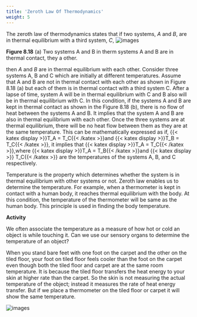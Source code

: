```yaml
---
title: 'Zeroth Law Of Thermodynamics'
weight: 5
---
```


The zeroth law of thermodynamics states that if two systems, _A_ and _B_, are in thermal equilibrium with a third system, _C_,
![images](image_93.jpg)

**Figure 8.18** (a) Two systems A and B in therm systems A and B are in thermal contact, they a other.

then _A_ and _B_ are in thermal equilibrium with each other. Consider three systems A, B and C which are initially at different temperatures. Assume that A and B are not in thermal contact with each other as shown in Figure 8.18 (a) but each of them is in thermal contact with a third system C. After a lapse of time, system A will be in thermal equilibrium with C and B also will be in thermal equilibrium with C. In this condition, if the systems A and B are kept in thermal contact as shown in the Figure 8.18 (b), there is no flow of heat between the systems A and B. It implies that the system A and B are also in thermal equilibrium with each other. Once the three systems are at thermal equilibrium, there will be no heat flow between them as they are at the same temperature. This can be mathematically expressed as if, {{< katex display >}}T_A = T_C{{< /katex >}}and {{< katex display >}}T_B = T_C{{< /katex >}}, it implies that {{< katex display >}}T_A = T_C{{< /katex >}},where {{< katex display >}}T_A = T_B{{< /katex >}}and {{< katex display >}} T_C{{< /katex >}} are the temperatures of the systems A, B, and C respectively.

Temperature is the property which determines whether the system is
in thermal equilibrium with other systems or not. Zeroth law enables us to determine the temperature. For example, when a thermometer is kept in contact with a human body, it reaches thermal equilibrium with the body. At this condition, the temperature of the thermometer will be same as the human body. This principle is used in finding the body temperature.

**Activity**  

We often associate the temperature as a measure of how hot or cold an object is while touching it. Can we use our sensory organs to determine the temperature of an object?

When you stand bare feet with one foot on the carpet and the other on the tiled floor, your foot on tiled floor feels cooler than the foot on the carpet even though both the tiled floor and carpet are at the same room temperature. It is because the tiled floor transfers the heat energy to your skin at higher rate than the carpet. So the skin is not measuring the actual temperature of the object; instead it measures the rate of heat energy transfer. But if we place a thermometer on the tiled floor or carpet it will show the same temperature.

![images](Image_94.jpg)

